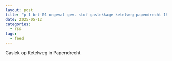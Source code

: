 ```yaml
---
layout: post
title: "p 1 brt-01 ongeval gev. stof gaslekkage ketelweg papendrecht 189492 186932"
date: 2025-05-12
categories: 
  - rss
tags: 
  - feed
---
```


Gaslek op Ketelweg in Papendrecht
